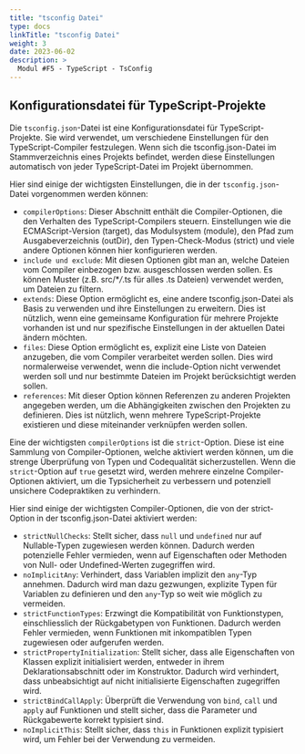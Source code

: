 ```yaml
---
title: "tsconfig Datei"
type: docs
linkTitle: "tsconfig Datei"
weight: 3
date: 2023-06-02
description: >
  Modul #F5 - TypeScript - TsConfig
---
```


## Konfigurationsdatei für TypeScript-Projekte

Die `tsconfig.json`-Datei ist eine Konfigurationsdatei für TypeScript-Projekte. Sie wird verwendet, um verschiedene Einstellungen für den TypeScript-Compiler festzulegen. Wenn sich die tsconfig.json-Datei im Stammverzeichnis eines Projekts befindet, werden diese Einstellungen automatisch von jeder TypeScript-Datei im Projekt übernommen.

Hier sind einige der wichtigsten Einstellungen, die in der `tsconfig.json`-Datei vorgenommen werden können:

- `compilerOptions`: Dieser Abschnitt enthält die Compiler-Optionen, die den Verhalten des TypeScript-Compilers steuern. Einstellungen wie die ECMAScript-Version (target), das Modulsystem (module), den Pfad zum Ausgabeverzeichnis (outDir), den Typen-Check-Modus (strict) und viele andere Optionen können hier konfigurieren werden.
- `include und exclude`: Mit diesen Optionen gibt man an, welche Dateien vom Compiler einbezogen bzw. ausgeschlossen werden sollen. Es können Muster (z.B. src/\*_/_.ts für alles .ts Dateien) verwendet werden, um Dateien zu filtern.
- `extends`: Diese Option ermöglicht es, eine andere tsconfig.json-Datei als Basis zu verwenden und ihre Einstellungen zu erweitern. Dies ist nützlich, wenn eine gemeinsame Konfiguration für mehrere Projekte vorhanden ist und nur spezifische Einstellungen in der aktuellen Datei ändern möchten.
- `files`: Diese Option ermöglicht es, explizit eine Liste von Dateien anzugeben, die vom Compiler verarbeitet werden sollen. Dies wird normalerweise verwendet, wenn die include-Option nicht verwendet werden soll und nur bestimmte Dateien im Projekt berücksichtigt werden sollen.
- `references`: Mit dieser Option können Referenzen zu anderen Projekten angegeben werden, um die Abhängigkeiten zwischen den Projekten zu definieren. Dies ist nützlich, wenn mehrere TypeScript-Projekte existieren und diese miteinander verknüpfen werden sollen.

Eine der wichtigsten `compilerOptions` ist die `strict`-Option. Diese ist eine Sammlung von Compiler-Optionen, welche aktiviert werden können, um die strenge Überprüfung von Typen und Codequalität sicherzustellen. Wenn die `strict`-Option auf `true` gesetzt wird, werden mehrere einzelne Compiler-Optionen aktiviert, um die Typsicherheit zu verbessern und potenziell unsichere Codepraktiken zu verhindern.

Hier sind einige der wichtigsten Compiler-Optionen, die von der strict-Option in der tsconfig.json-Datei aktiviert werden:

- `strictNullChecks`: Stellt sicher, dass `null` und `undefined` nur auf Nullable-Typen zugewiesen werden können. Dadurch werden potenzielle Fehler vermieden, wenn auf Eigenschaften oder Methoden von Null- oder Undefined-Werten zugegriffen wird.
- `noImplicitAny`: Verhindert, dass Variablen implizit den `any`-Typ annehmen. Dadurch wird man dazu gezwungen, explizite Typen für Variablen zu definieren und den `any`-Typ so weit wie möglich zu vermeiden.
- `strictFunctionTypes`: Erzwingt die Kompatibilität von Funktionstypen, einschliesslich der Rückgabetypen von Funktionen. Dadurch werden Fehler vermieden, wenn Funktionen mit inkompatiblen Typen zugewiesen oder aufgerufen werden.
- `strictPropertyInitialization`: Stellt sicher, dass alle Eigenschaften von Klassen explizit initialisiert werden, entweder in ihrem Deklarationsabschnitt oder im Konstruktor. Dadurch wird verhindert, dass unbeabsichtigt auf nicht initialisierte Eigenschaften zugegriffen wird.
- `strictBindCallApply`: Überprüft die Verwendung von `bind`, `call` und `apply` auf Funktionen und stellt sicher, dass die Parameter und Rückgabewerte korrekt typisiert sind.
- `noImplicitThis`: Stellt sicher, dass `this` in Funktionen explizit typisiert wird, um Fehler bei der Verwendung zu vermeiden.
